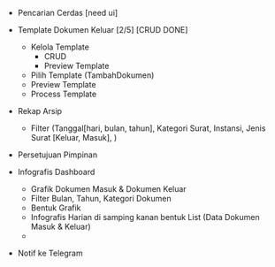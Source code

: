 -   Pencarian Cerdas [need ui]
-   Template Dokumen Keluar [2/5] [CRUD DONE]
    - Kelola Template
        - CRUD
        - Preview Template
    - Pilih Template (TambahDokumen)
    - Preview Template
    - Process Template
-   Rekap Arsip
    -   Filter (Tanggal[hari, bulan, tahun], Kategori Surat, Instansi, Jenis Surat [Keluar, Masuk], )

- Persetujuan Pimpinan

- Infografis Dashboard
  - Grafik Dokumen Masuk & Dokumen Keluar
  - Filter Bulan, Tahun, Kategori Dokumen
  - Bentuk Grafik
  - Infografis Harian di samping kanan bentuk List (Data Dokumen Masuk & Keluar)
  - 

- Notif ke Telegram
